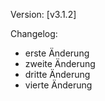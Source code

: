 Version: [v3.1.2]

Changelog:
- erste Änderung
- zweite Änderung
- dritte Änderung
- vierte Änderung


